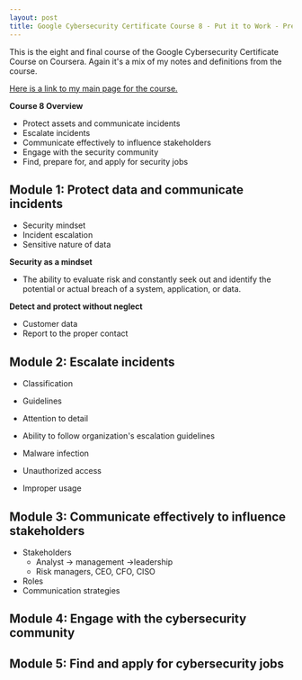 ```yaml
---
layout: post
title: Google Cybersecurity Certificate Course 8 - Put it to Work - Prepare for Cybersecurity Jobs
---
```

This is the eight and final course of the Google Cybersecurity Certificate Course on Coursera. Again it's a mix of my notes and definitions from the course.

[Here is a link to my main page for the course.](https://1dgk.github.io/2024/01/24/gcc-course-index.html)

**Course 8 Overview**
- Protect assets and communicate incidents
- Escalate incidents
- Communicate effectively to influence stakeholders
- Engage with the security community
- Find, prepare for, and apply for security jobs

## Module 1: Protect data and communicate incidents
- Security mindset
- Incident escalation
- Sensitive nature of data

**Security as a mindset**
- The ability to evaluate risk and constantly seek out and identify the potential or actual breach of a system, application, or data.

**Detect and protect without neglect**
- Customer data
- Report to the proper contact

## Module 2: Escalate incidents
- Classification
- Guidelines

- Attention to detail
- Ability to follow organization's escalation guidelines

- Malware infection
- Unauthorized access
- Improper usage

## Module 3: Communicate effectively to influence stakeholders
- Stakeholders
    - Analyst -> management ->leadership
    - Risk managers, CEO, CFO, CISO
- Roles
- Communication strategies



## Module 4: Engage with the cybersecurity community

## Module 5: Find and apply for cybersecurity jobs
